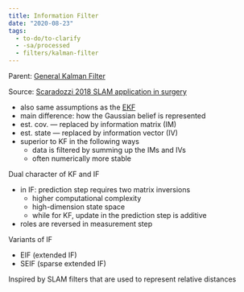 ```yaml
---
title: Information Filter
date: "2020-08-23"
tags:
  - to-do/to-clarify
  - -sa/processed
  - filters/kalman-filter
---
```


Parent: [General Kalman Filter](general-kalman-filter.md)

Source: [Scaradozzi 2018 SLAM application in surgery](scaradozzi-2018-slam-application-in-surgery.md)

*   also same assumptions as the [EKF](http://www.evernote.com/shard/s484/nl/217355218/a3417515-123a-4310-ac2f-937cd4878942)
*   main difference: how the Gaussian belief is represented
*   est. cov. — replaced by information matrix (IM)
*   est. state — replaced by information vector (IV)
*   superior to KF in the following ways
    *   data is filtered by summing up the IMs and IVs
    *   often numerically more stable

Dual character of KF and IF

*   in IF: prediction step requires two matrix inversions
    *   higher computational complexity
    *   high-dimension state space
    *   while for KF, update in the prediction step is additive
*   roles are reversed in measurement step

Variants of IF

*   EIF (extended IF)
*   SEIF (sparse extended IF)

Inspired by SLAM filters that are used to represent relative distances

